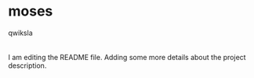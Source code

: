 # moses
qwiksla
######
I am editing the README file. Adding some more details about the project description.
